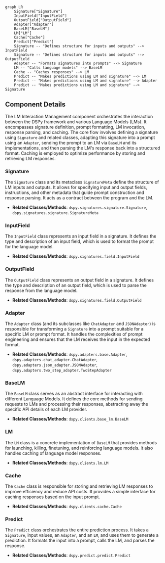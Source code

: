 ```mermaid
graph LR
    Signature["Signature"]
    InputField["InputField"]
    OutputField["OutputField"]
    Adapter["Adapter"]
    BaseLM["BaseLM"]
    LM["LM"]
    Cache["Cache"]
    Predict["Predict"]
    Signature -- "Defines structure for inputs and outputs" --> InputField
    Signature -- "Defines structure for inputs and outputs" --> OutputField
    Adapter -- "Formats signatures into prompts" --> Signature
    LM -- "Calls language models" --> BaseLM
    Cache -- "Caches responses" --> LM
    Predict -- "Makes predictions using LM and signature" --> LM
    Predict -- "Makes predictions using LM and signature" --> Adapter
    Predict -- "Makes predictions using LM and signature" --> Signature
```

## Component Details

The LM Interaction Management component orchestrates the interaction between the DSPy framework and various Language Models (LMs). It encompasses signature definition, prompt formatting, LM invocation, response parsing, and caching. The core flow involves defining a signature using `Signature` and related classes, adapting this signature into a prompt using an `Adapter`, sending the prompt to an LM via `BaseLM` and its implementations, and then parsing the LM's response back into a structured format. Caching is employed to optimize performance by storing and retrieving LM responses.

### Signature
The `Signature` class and its metaclass `SignatureMeta` define the structure of LM inputs and outputs. It allows for specifying input and output fields, instructions, and other metadata that guide prompt construction and response parsing. It acts as a contract between the program and the LM.
- **Related Classes/Methods**: `dspy.signatures.signature.Signature`, `dspy.signatures.signature.SignatureMeta`

### InputField
The `InputField` class represents an input field in a signature. It defines the type and description of an input field, which is used to format the prompt for the language model.
- **Related Classes/Methods**: `dspy.signatures.field.InputField`

### OutputField
The `OutputField` class represents an output field in a signature. It defines the type and description of an output field, which is used to parse the response from the language model.
- **Related Classes/Methods**: `dspy.signatures.field.OutputField`

### Adapter
The `Adapter` class (and its subclasses like `ChatAdapter` and `JSONAdapter`) is responsible for transforming a `Signature` into a prompt suitable for a specific LM or prompt format. It handles the complexities of prompt engineering and ensures that the LM receives the input in the expected format.
- **Related Classes/Methods**: `dspy.adapters.base.Adapter`, `dspy.adapters.chat_adapter.ChatAdapter`, `dspy.adapters.json_adapter.JSONAdapter`, `dspy.adapters.two_step_adapter.TwoStepAdapter`

### BaseLM
The `BaseLM` class serves as an abstract interface for interacting with different Language Models. It defines the core methods for sending requests to LMs and processing their responses, abstracting away the specific API details of each LM provider.
- **Related Classes/Methods**: `dspy.clients.base_lm.BaseLM`

### LM
The `LM` class is a concrete implementation of `BaseLM` that provides methods for launching, killing, finetuning, and reinforcing language models. It also handles caching of language model responses.
- **Related Classes/Methods**: `dspy.clients.lm.LM`

### Cache
The `Cache` class is responsible for storing and retrieving LM responses to improve efficiency and reduce API costs. It provides a simple interface for caching responses based on the input prompt.
- **Related Classes/Methods**: `dspy.clients.cache.Cache`

### Predict
The `Predict` class orchestrates the entire prediction process. It takes a `Signature`, input values, an `Adapter`, and an `LM`, and uses them to generate a prediction. It formats the input into a prompt, calls the LM, and parses the response.
- **Related Classes/Methods**: `dspy.predict.predict.Predict`
